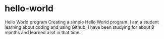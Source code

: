 # hello-world
Hello World program
Creating a simple Hello World program.
I am a student learning about coding and using Github.
I have been studying for about 8 months and learned a lot in that time.
